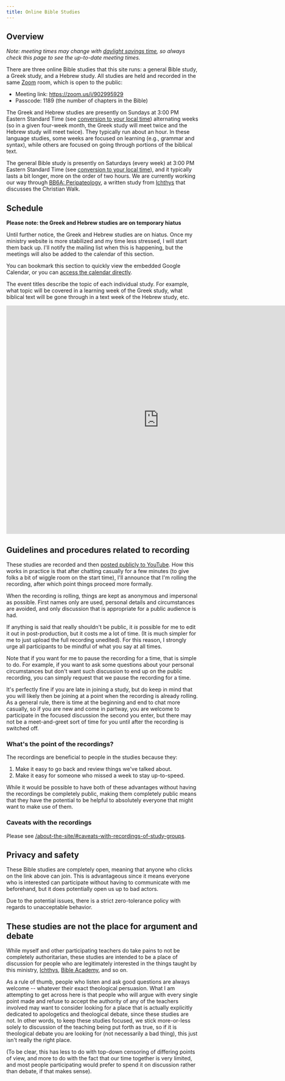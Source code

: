 ```yaml
---
title: Online Bible Studies
---
```


## Overview

*Note: meeting times may change with [daylight savings time](https://en.wikipedia.org/wiki/Daylight_saving_time), so always check this page to see the up-to-date meeting times.*

There are three online Bible studies that this site runs: a general Bible study, a Greek study, and a Hebrew study. All studies are held and recorded in the same [Zoom](https://zoom.us/) room, which is open to the public:

- Meeting link: <https://zoom.us/j/902995929>
- Passcode: 1189 (the number of chapters in the Bible)

The Greek and Hebrew studies are presently on Sundays at 3:00 PM Eastern Standard Time (see [conversion to your local time](http://www.timebie.com/std/est.php)) alternating weeks (so in a given four-week month, the Greek study will meet twice and the Hebrew study will meet twice). They typically run about an hour. In these language studies, some weeks are focused on learning (e.g., grammar and syntax), while others are focused on going through portions of the biblical text.

The general Bible study is presently on Saturdays (every week) at 3:00 PM Eastern Standard Time (see [conversion to your local time](http://www.timebie.com/std/est.php)), and it typically lasts a bit longer, more on the order of two hours. We are currently working our way through [BB6A: Peripateology](https://ichthys.com/6A-Peripateo.htm), a written study from [Ichthys](https://ichthys.com/) that discusses the Christian Walk.

## Schedule

<div class="special-content cautionary-note">

<strong>
	Please note: the Greek and Hebrew studies are on temporary hiatus
</strong>

Until further notice, the Greek and Hebrew studies are on hiatus. Once my ministry website is more stabilized and my time less stressed, I will start them back up. I'll notify the mailing list when this is happening, but the meetings will also be added to the calendar of this section.
	
</div>

You can bookmark this section to quickly view the embedded Google Calendar, or you can [access the calendar directly](https://calendar.google.com/calendar/embed?src=64glk00tql51oucld0l2rorhr0%40group.calendar.google.com&ctz=America%2FNew_York).

The event titles describe the topic of each individual study. For example, what topic will be covered in a learning week of the Greek study, what biblical text will be gone through in a text week of the Hebrew study, etc.

<iframe src="https://calendar.google.com/calendar/embed?src=64glk00tql51oucld0l2rorhr0%40group.calendar.google.com&ctz=America%2FNew_York" style="border: 0" width="800" height="600" frameborder="0" scrolling="no"></iframe>

## Guidelines and procedures related to recording

These studies are recorded and then [posted publicly to YouTube](https://www.youtube.com/channel/UCFk7khraAKf68DZ5GeYEFIw/playlists). How this works in practice is that after chatting casually for a few minutes (to give folks a bit of wiggle room on the start time), I'll announce that I'm rolling the recording, after which point things proceed more formally.

When the recording is rolling, things are kept as anonymous and impersonal as possible. First names only are used, personal details and circumstances are avoided, and only discussion that is appropriate for a public audience is had.

If anything is said that really shouldn't be public, it *is* possible for me to edit it out in post-production, but it costs me a lot of time. (It is much simpler for me to just upload the full recording unedited). For this reason, I strongly urge all participants to be mindful of what you say at all times.

Note that if you want for me to pause the recording for a time, that is simple to do. For example, if you want to ask some questions about your personal circumstances but don't want such discussion to end up on the public recording, you can simply request that we pause the recording for a time. 

It's perfectly fine if you are late in joining a study, but do keep in mind that you will likely then be joining at a point when the recording is already rolling. As a general rule, there is time at the beginning and end to chat more casually, so if you are new and come in partway, you are welcome to participate in the focused discussion the second you enter, but there may not be a meet-and-greet sort of time for you until after the recording is switched off.

### What's the point of the recordings? 

The recordings are beneficial to people in the studies because they:

1. Make it easy to go back and review things we've talked about.
2. Make it easy for someone who missed a week to stay up-to-speed. 

While it would be possible to have both of these advantages without having the recordings be completely public, making them completely public means that they have the potential to be helpful to absolutely everyone that might want to make use of them.

### Caveats with the recordings

Please see [/about-the-site/#caveats-with-recordings-of-study-groups](/about-the-site/#caveats-with-recordings-of-study-groups).

## Privacy and safety

These Bible studies are completely open, meaning that anyone who clicks on the link above can join. This is advantageous since it means everyone who is interested can participate without having to communicate with me beforehand, but it does potentially open us up to bad actors.

Due to the potential issues, there is a strict zero-tolerance policy with regards to unacceptable behavior. 

## These studies are not the place for argument and debate

While myself and other participating teachers do take pains to not be completely authoritarian, these studies are intended to be a place of discussion for people who are legitimately interested in the things taught by this ministry, [Ichthys](https://ichthys.com/), [Bible Academy](https://www.youtube.com/channel/UCkp-J7VPT7NcwmuiNfD2fkg/playlists), and so on.

As a rule of thumb, people who listen and ask good questions are always welcome -- whatever their exact theological persuasion. What I am attempting to get across here is that people who will argue with every single point made and refuse to accept the authority of any of the teachers involved may want to consider looking for a place that is actually explicitly dedicated to apologetics and theological debate, since these studies are not. In other words, to keep these studies focused, we stick more-or-less solely to discussion of the teaching being put forth as true, so if it is theological debate you are looking for (not necessarily a bad thing), this just isn't really the right place.

(To be clear, this has less to do with top-down censoring of differing points of view, and more to do with the fact that our time together is very limited, and most people participating would prefer to spend it on discussion rather than debate, if that makes sense).


<!--

## /online-bible-studies-over-video-chat.md

You should be able to get a feel for if these studies are likely to be a good fit for you based on these past recordings.

  3. Since the audience for these studies is global (there are folks from Nigeria and Australia participating, for example), the time scheduling is a bit complex, and subject to change.


As a rule of thumb, people who are willing to seriously listen and learn are always welcome. The screening process is mostly trying to ensure that everyone participating wants to be there (e.g., won't be arguing with every single point), and will take the time seriously.


  * I typically clear people I don't know in person via a one-on-one Zoom meeting to get to know them a bit. It's not anything like a test, just a casual chat, so please don't be afraid to reach out. You should be able to know if the groups are likely to be a good fit for you since all the recordings of group meetings [are publicly posted on Youtube](https://www.youtube.com/channel/UCFk7khraAKf68DZ5GeYEFIw/playlists).

-->